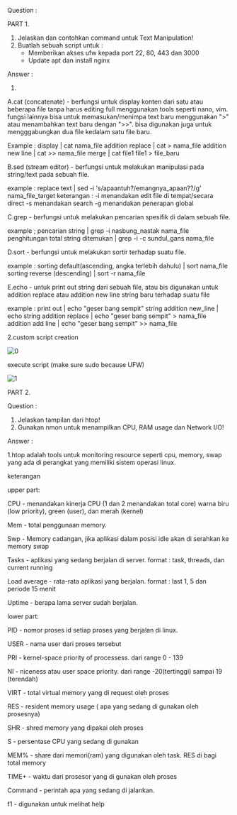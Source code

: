 Question :

PART 1.
1. Jelaskan dan contohkan command untuk Text Manipulation!
2. Buatlah sebuah script untuk :
    - Memberikan akses ufw kepada port 22, 80, 443 dan 3000
    - Update apt dan install nginx

Answer :

1.
A.cat (concatenate) - berfungsi untuk display konten dari satu atau beberapa file 
tanpa harus editing full menggunakan tools seperti nano, vim. fungsi lainnya bisa 
untuk memasukan/menimpa text baru menggunakan ">" atau menambahkan text baru dengan ">>".
bisa digunakan juga untuk mengggabungkan dua file kedalam satu file baru.

Example :
	display |  cat nama_file
	addition replace | cat > nama_file
	addition new line |  cat >> nama_file
	merge | cat file1 file1 > file_baru

B.sed (stream editor) - berfungsi untuk melakukan manipulasi pada string/text pada 
sebuah file.

example :
	replace text | sed -i 's/apaantuh?/emangnya_apaan??/g' nama_file_target
keterangan :
	 -i menandakan edit file di tempat/secara direct
	 -s menandakan search
	 -g menandakan penerapan global

C.grep - berfungsi untuk melakukan pencarian spesifik di dalam sebuah file.

example ;
	pencarian string | grep -i nasbung_nastak nama_file
	penghitungan total string ditemukan | grep -i -c sundul_gans nama_file

D.sort - berfungsi untuk melakukan sortir terhadap suatu file.

example : 
	sorting default(ascending, angka terlebih dahulu) | sort nama_file
	sorting reverse (descending) | sort -r nama_file

E.echo - untuk print out string dari sebuah file, atau bis digunakan untuk addition 
replace atau addition new line string baru terhadap suatu file

example : 
	print out | echo "geser bang sempit" string addition new_line | echo string 
	addition replace | echo "geser bang sempit" > nama_file
	addition add line | echo "geser bang sempit" >> nama_file

2.custom script creation

![0](https://user-images.githubusercontent.com/91004163/227274212-08b66322-33a3-47eb-a182-204848b640de.png)

execute script (make sure sudo because UFW)

![1](https://user-images.githubusercontent.com/91004163/227273943-4e1ff9f0-99ab-439d-88a0-5bc8525e121c.png)


PART 2.

Question : 

1. Jelaskan tampilan dari htop!
2. Gunakan nmon untuk menampilkan CPU, RAM usage dan Network I/O!

Answer :

1.htop adalah tools untuk monitoring resource seperti cpu, memory, swap yang ada di 
perangkat yang memiliki sistem operasi linux.



keterangan

upper part:

CPU - menandakan kinerja CPU (1 dan 2 menandakan total core) warna biru 
(low priority), green (user), dan merah (kernel)

Mem - total penggunaan memory. 

Swp - Memory cadangan, jika aplikasi dalam posisi idle akan di serahkan ke 
memory swap 

Tasks - aplikasi yang sedang berjalan di server. format : task, threads, dan current 
running

Load average - rata-rata aplikasi yang berjalan. format : last 1, 5 dan periode 15 menit

Uptime - berapa lama server sudah berjalan. 

lower part:

PID - nomor proses id setiap proses yang berjalan di linux. 

USER - nama user dari proses tersebut

PRI - kernel-space priority of processess. dari range 0 - 139

NI - niceness atau user space priority. dari range -20(tertinggi) sampai 19 (terendah)

VIRT - total virtual memory yang di request oleh proses

RES - resident memory usage ( apa yang sedang di gunakan oleh prosesnya)

SHR - shred memory yang dipakai oleh proses

S - persentase CPU yang sedang di gunakan

MEM% - share dari memori(ram) yang digunakan oleh task. RES di bagi total memory

TIME+ - waktu dari prosesor yang di gunakan oleh proses

Command - perintah apa yang sedang di jalankan.

f1 - digunakan untuk melihat help
